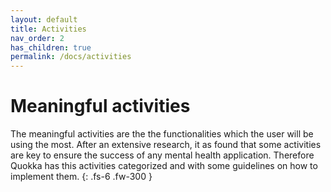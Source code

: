 ```yaml
---
layout: default
title: Activities
nav_order: 2
has_children: true
permalink: /docs/activities
---
```


# Meaningful activities

The meaningful activities are the the functionalities which the 
user will be using the most. After an extensive research, it as found that some activities are key to ensure the success of any mental 
health application. Therefore Quokka has this activities categorized and with some guidelines on how to implement them.
{: .fs-6 .fw-300 }